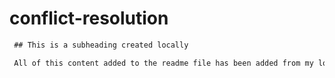 # conflict-resolution
 ```md
  ## This is a subheading created locally

  All of this content added to the readme file has been added from my local Git repository.
